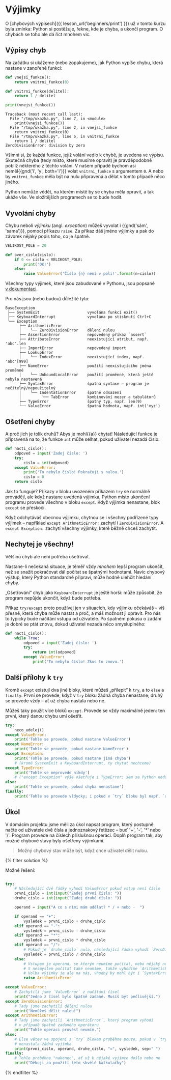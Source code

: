 # Výjimky

O [chybových výpisech]({{ lesson_url('beginners/print') }}) už v tomto
kurzu byla zmínka: Python si postěžuje, řekne, kde je chyba, a ukončí program.
O chybách se toho ale dá říct mnohem víc.


## Výpisy chyb

Na začátku si ukážeme (nebo zopakujeme), jak Python vypíše chybu, která
nastane v zanořené funkci:

```python
def vnejsi_funkce():
    return vnitrni_funkce(0)

def vnitrni_funkce(delitel):
    return 1 / delitel

print(vnejsi_funkce())
```

<!-- XXX: Highlight the line numbers -->

```pycon
Traceback (most recent call last):          
  File "/tmp/ukazka.py", line 7, in <module>
    print(vnejsi_funkce())
  File "/tmp/ukazka.py", line 2, in vnejsi_funkce
    return vnitrni_funkce(0)
  File "/tmp/ukazka.py", line 5, in vnitrni_funkce
    return 1 / delitel
ZeroDivisionError: division by zero
```

Všimni si, že každá funkce, jejíž volání vedlo k chybě, je uvedena ve výpisu.
Skutečná chyba (tedy místo, které musíme opravit)
je pravděpodobně poblíž některého z těchto volání.
V našem případě bychom asi neměl{{gnd('i', 'y', both='i')}} volat
`vnitrni_funkce` s argumentem `0`.
A nebo by `vnitrni_funkce` měla být na nulu
připravená a dělat v tomto případě něco jiného.

Python nemůže vědět, na kterém místě by se chyba měla opravit, a tak ukáže vše.
Ve složitějších programech se to bude hodit.


## Vyvolání chyby

Chybu neboli *výjimku* (angl. *exception*) můžeš vyvolat i {{gnd('sám', 'sama')}},
pomocí příkazu `raise`.
Za příkaz dáš jméno výjimky a pak do závorek nějaký popis toho, co je špatně.

```python
VELIKOST_POLE = 20

def over_cislo(cislo):
    if 0 <= cislo < VELIKOST_POLE:
        print('OK!')
    else:
        raise ValueError('Čislo {n} není v poli!'.format(n=cislo))
```

Všechny typy výjimek, které jsou zabudované
v Pythonu, jsou popsané [v dokumentaci](https://docs.python.org/3.2/library/exceptions.html#exception-hierarchy).

Pro nás jsou (nebo budou) důležité tyto:

```plain
BaseException
 ├── SystemExit                     vyvolána funkcí exit()
 ├── KeyboardInterrupt              vyvolána po stisknutí Ctrl+C
 ╰── Exception
      ├── ArithmeticError
      │    ╰── ZeroDivisionError    dělení nulou
      ├── AssertionError            nepovedený příkaz `assert`
      ├── AttributeError            neexistující atribut, např. 'abc'.len
      ├── ImportError               nepovedený import
      ├── LookupError
      │    ╰── IndexError           neexistující index, např. 'abc'[999]
      ├── NameError                 použití neexistujícího jména proměnné
      │    ╰── UnboundLocalError    použití proměnné, která ještě nebyla nastavená
      ├── SyntaxError               špatná syntaxe – program je nečitelný/nepoužitelný
      │    ╰── IndentationError     špatné odsazení
      │         ╰── TabError        kombinování mezer a tabulátorů
      ├── TypeError                 špatný typ, např. len(9)
      ╰── ValueError                špatná hodnota, např. int('xyz')
```


## Ošetření chyby

A proč jich je tolik druhů?
Abys je mohl{{a}} chytat!
Následující funkce je připravená na to, že
funkce `int` může selhat, pokud uživatel nezadá číslo:

```python
def nacti_cislo():
    odpoved = input('Zadej číslo: ')
    try:
        cislo = int(odpoved)
    except ValueError:
        print('To nebylo číslo! Pokračuji s nulou.')
        cislo = 0
    return cislo
```

Jak to funguje?
Příkazy v bloku uvozeném příkazem `try` se normálně provádějí, ale když
nastane uvedená výjimka, Python místo ukončení programu provede
všechno v bloku `except`.
Když výjimka nenastane, blok `except` se přeskočí.

Když odchytáváš obecnou výjimku,
chytnou se i všechny podřízené typy výjimek –
například `except ArithmeticError:` zachytí i `ZeroDivisionError`.
A `except Exception:` zachytí všechny
výjimky, které běžně chceš zachytit.


## Nechytej je všechny!

Většinu chyb ale není potřeba ošetřovat.

Nastane-li nečekaná situace, je téměř vždy
*mnohem* lepší program ukončit, než se snažit
pokračovat dál počítat se špatnými hodnotami.
Navíc chybový výstup, který Python standardně
připraví, může hodně ulehčit hledání chyby.

„Ošetřování” chyb jako `KeyboardInterrupt`
je ještě horší: může způsobit, že program nepůjde
ukončit, když bude potřeba.

Příkaz `try/except` proto používej
jen v situacích, kdy výjimku očekáváš – víš přesně, která chyba může
nastat a proč, a máš možnost ji opravit.
Pro nás to typicky bude načítání vstupu od uživatele.
Po špatném pokusu o zadání je dobré se ptát znovu, dokud uživatel nezadá
něco smysluplného:

```python
def nacti_cislo():
    while True:
        odpoved = input('Zadej číslo: ')
        try:
            return int(odpoved)
        except ValueError:
            print('To nebylo číslo! Zkus to znovu.')
```


## Další přílohy k `try`

Kromě `except` existují dva jiné bloky,
které můžeš „přilepit“ k `try`, a to `else` a `finally`.
První se provede, když v `try` bloku
žádná chyba nenastane; druhý se provede vždy – ať
už chyba nastala nebo ne.

Můžeš taky použít více bloků `except`. Provede se vždy maximálně jeden:
ten první, který danou chybu umí ošetřit.

```python
try:
    neco_udelej()
except ValueError:
    print('Tohle se provede, pokud nastane ValueError')
except NameError:
    print('Tohle se provede, pokud nastane NameError')
except Exception:
    print('Tohle se provede, pokud nastane jiná chyba')
    # (kromě SystemExit a KeyboardInterrupt, ty chytat nechceme)
except TypeError:
    print('Tohle se neprovede nikdy')
    # ("except Exception" výše ošetřuje i TypeError; sem se Python nedostane)
else:
    print('Tohle se provede, pokud chyba nenastane')
finally:
    print('Tohle se provede vždycky; i pokud v `try` bloku byl např. `return`')
```


## Úkol

V domácím projektu jsme měli za úkol napsat program, který postupně načte od uživatele dvě čísla a jednoznakový řetězec – buď '+', '-', '*' nebo '/'. Program provede na číslech příslušnou operaci. Doplň program tak, aby možné chybové stavy byly ošetřeny výjimkami.

> Možný chybový stav může být, když chce uživatel dělit nulou.

{% filter solution %}

Možné řešení:

```python

try:
    # Následující dvě řádky vyhodí ValueError pokud vstup není číslo
    prvni_cislo = int(input("Zadej první číslo: "))
    druhe_cislo = int(input("Zadej druhé číslo: "))

    operand = input("A co s nimi mám udělat? * / + nebo -  ")

    if operand == "+":
        vysledek = prvni_cislo + druhe_cislo
    elif operand == "-":
        vysledek = prvni_cislo - druhe_cislo
    elif operand == "*":
        vysledek = prvni_cislo * druhe_cislo
    elif operand == "/":
        # Pokud je `druhe_cislo` nula, následující řádka vyhodí `ZeroDivisionError`
        vysledek = prvni_cislo / druhe_cislo
    else:
        # Vstupem je operand, se kterým neumíme počítat, nebo nějaký nesmysl
        # S nesmyslem počítat také neumíme, takže vyhodíme `ArithmeticError`
        # Volba výjimky je ale na nás, vhodný by mohl být i `SyntaxError`
        raise ArithmeticError

except ValueError:
    # Zachytili jsme `ValueError` z načítání čísel
    print("Jedno z čísel bylo špatně zadané. Musíš být pečlivější.")
except ZeroDivisionError:
    # Tady jsme zachytili dělení nulou
    print("Nemůžeš dělit nulou!")
except ArithmeticError:
    # Tady jsme zachytili `ArithmeticError`, který program vyhodí
    # v případě špatně zadaného operátoru
    print("Tuhle operaci provést neumím.")
else:
    # Else větev ve spojení s `try` blokem proběhne pouze, pokud v `try` bloku
    # nenastala žádná vyjímka
    print(prvni_cislo, operand, druhe_cislo, "=", vysledek, sep=" ")
finally:
    # Tohle proběhne "nakonec", ať už k nějaké vyjímce došlo nebo ne
    print("Děkuji za použití této skvělé kalkulačky")

```
{% endfilter %}
